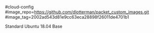 #cloud-config
#image_repo=https://github.com/dlotterman/packet_custom_images.git
#image_tag=2002ad543d81e9cc63eca28898f26011de4701b1

Standard Ubuntu 18.04 Base
